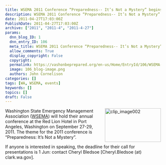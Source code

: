 ```yaml
---
title: WSEMA 2011 Conference “Preparedness-- It’s Not a Mystery” begins 27 Sep in Port Angeles
description: WSEMA 2011 Conference “Preparedness-- It’s Not a Mystery” begins 27 Sep in Port Angeles
date: 2011-04-27T17:03:00Z
PublishDate: 2011-04-27T17:03:00Z
archive: ["2011", "2011-4", "2011-4-27"]
params:
  dnn_blog_ID: 1
  dnn_entry_ID: 106
  meta_title: WSEMA 2011 Conference “Preparedness-- It’s Not a Mystery” begins 27 Sep in Port Angeles
  allow_comments: True
  display_copyright: False
  copyright:
  permalink: https://vashonbeprepared.org/en-us/Home/EntryId/106/WSEMA-2011-Conference-ldquo-Preparedness-It-rsquo-s-Not-a-Mystery-rdquo-begins-27-Sep-in-Port-Angeles
  image: 106_blog-image.png
  authors: John Cornelison
categories: []
tags: [WA, WSEMA, events]
keywords: []
topics: []
draft: False
---
```


<p><a href="http://www.wsema.org/"><img title="clip_image002" border="0" alt="clip_image002" align="right" width="181" height="109" style="background-image: none; border-bottom: 0px; border-left: 0px; margin: 0px 0px 5px 5px; padding-left: 0px; padding-right: 0px; display: inline; float: right; border-top: 0px; border-right: 0px; padding-top: 0px" src="./images/106/Preparedness-Its-Not-a-Mystery_8941-clip_image002_3.png" /></a>Washington State Emergency Management Association (<a href="http://www.wsema.org/">WSEMA</a>) will hold their annual conference at the Red Lion Hotel in Port Angeles, Washington on September 27-29, 2011. The theme for the 2011 conference is “Preparedness: It’s Not a Mystery”.</p>
<p>If anyone is interested in speaking, the deadline for their call for presentations is 1 Jun: contact Cheryl Bledsoe [Cheryl.Bledsoe (at) clark.wa.gov].</p>
